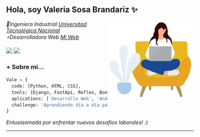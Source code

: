 <h2> Hola, soy Valeria Sosa Brandariz ✨</h2>
<img align='right' src="https://github.com/vsosabrandariz/vsosabrandariz/blob/f7e53e1fdf1b3aaf5a088270c1082c5c614db057/dibujo_sin_fondo_ni_base3.png" width="230">
<p><em>	🔭Ingeniera Industrial <a href="http://www.utn.edu.ar">Universitad Tecnológica Nacional</a></br> ⚡Desarrolladora Web <a href="https://www.linkedin.com/in/valeria-sosa-brandariz-b7091b60/">Mi Web</a>
</em></p>

<p><a href="https://www.linkedin.com/in/valeria-sosa-brandariz-b7091b60/"><img src="https://img.shields.io/badge/linkedin-%230077B5.svg?&style=for-the-badge&logo=linkedin&logoColor=white" height=25></a> <a href="https://www.instagram.com/vsosabrandariz/"><img src="https://img.shields.io/badge/instagram-%23E4405F.svg?&style=for-the-badge&logo=instagram&logoColor=white" height=25></a> 
</p>

### + Sobre mi...  

```python
Vale = {
  code: [Python, HTML, CSS],
  tools: [Django, FastApi, Reflex, Bootstrap,],
  aplications: ['Desarrollo Web', 'Análisis de Datos']
  challenge: 'Aprendiendo día a día para perfeccionar y ampliar mis conocimientos de programación'
}
```

<em>Entusiasmada por enfrentar nuevos desafíos laborales! :)</em>

---

